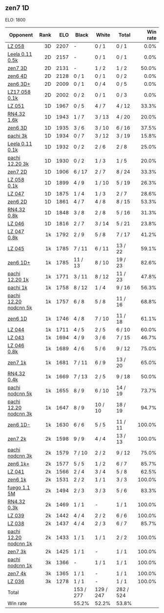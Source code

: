 ## zen7 1D ##

ELO: 1800

Opponent | Rank | ELO | Black | White | Total | Win rate
---------|-----:|----:|-------|-------|-------|-------:
[LZ 058](LZ%20058.md) | 3D | 2207 | - | 0 / 1 | 0 / 1 | 0.0%
[Leela 0.11 0.5k](Leela%200.11%200.5k.md) | 2D | 2157 | - | 0 / 1 | 0 / 1 | 0.0%
[zen7 3D](zen7%203D.md) | 2D | 2131 | - | 1 / 2 | 1 / 2 | 50.0%
[zen6 4D](zen6%204D.md) | 2D | 2128 | 0 / 1 | 0 / 1 | 0 / 2 | 0.0%
[zen6 3D+](zen6%203D+.md) | 2D | 2009 | 0 / 1 | 0 / 4 | 0 / 5 | 0.0%
[LZ17 058 0.1k](LZ17%20058%200.1k.md) | 2D | 2002 | 0 / 2 | 0 / 1 | 0 / 3 | 0.0%
[LZ 051](LZ%20051.md) | 1D | 1967 | 0 / 5 | 4 / 7 | 4 / 12 | 33.3%
[RN4.32 1.6k](RN4.32%201.6k.md) | 1D | 1943 | 1 / 7 | 3 / 13 | 4 / 20 | 20.0%
[zen6 3D](zen6%203D.md) | 1D | 1935 | 3 / 6 | 3 / 10 | 6 / 16 | 37.5%
[pachi 3k](pachi%203k.md) | 1D | 1934 | 0 / 7 | 3 / 12 | 3 / 19 | 15.8%
[Leela 0.11 0.1k](Leela%200.11%200.1k.md) | 1D | 1932 | 0 / 2 | 2 / 6 | 2 / 8 | 25.0%
[pachi 12.20 3k](pachi%2012.20%203k.md) | 1D | 1930 | 0 / 2 | 1 / 3 | 1 / 5 | 20.0%
[zen7 2D](zen7%202D.md) | 1D | 1906 | 6 / 17 | 2 / 7 | 8 / 24 | 33.3%
[LZ 058 0.1k](LZ%20058%200.1k.md) | 1D | 1899 | 4 / 9 | 1 / 10 | 5 / 19 | 26.3%
[LZ 047](LZ%20047.md) | 1D | 1875 | 1 / 4 | 1 / 3 | 2 / 7 | 28.6%
[zen6 2D](zen6%202D.md) | 1D | 1861 | 4 / 7 | 4 / 8 | 8 / 15 | 53.3%
[RN4.32 0.8k](RN4.32%200.8k.md) | 1D | 1848 | 3 / 8 | 2 / 8 | 5 / 16 | 31.3%
[LZ 046](LZ%20046.md) | 1D | 1816 | 2 / 7 | 3 / 14 | 5 / 21 | 23.8%
[LZ 047 0.8k](LZ%20047%200.8k.md) | 1k | 1792 | 2 / 9 | 5 / 8 | 7 / 17 | 41.2%
[LZ 045](LZ%20045.md) | 1k | 1785 | 7 / 11 | 6 / 11 | 13 / 22 | 59.1%
[zen6 1D+](zen6%201D+.md) | 1k | 1785 | 11 / 13 | 8 / 10 | 19 / 23 | 82.6%
[pachi 12.20 1k](pachi%2012.20%201k.md) | 1k | 1771 | 3 / 11 | 8 / 12 | 11 / 23 | 47.8%
[pachi 1k](pachi%201k.md) | 1k | 1758 | 8 / 12 | 1 / 4 | 9 / 16 | 56.3%
[pachi 12.20 nodcnn 5k](pachi%2012.20%20nodcnn%205k.md) | 1k | 1757 | 6 / 8 | 5 / 8 | 11 / 16 | 68.8%
[zen6 1D](zen6%201D.md) | 1k | 1746 | 4 / 8 | 7 / 10 | 11 / 18 | 61.1%
[LZ 044](LZ%20044.md) | 1k | 1711 | 4 / 5 | 2 / 5 | 6 / 10 | 60.0%
[LZ 043](LZ%20043.md) | 1k | 1694 | 4 / 9 | 3 / 6 | 7 / 15 | 46.7%
[LZ 046 0.8k](LZ%20046%200.8k.md) | 1k | 1689 | 4 / 6 | 5 / 6 | 9 / 12 | 75.0%
[zen7 1k](zen7%201k.md) | 1k | 1681 | 7 / 11 | 6 / 9 | 13 / 20 | 65.0%
[RN4.32 0.4k](RN4.32%200.4k.md) | 1k | 1669 | 7 / 13 | 2 / 5 | 9 / 18 | 50.0%
[pachi nodcnn 5k](pachi%20nodcnn%205k.md) | 1k | 1655 | 8 / 9 | 6 / 10 | 14 / 19 | 73.7%
[pachi 12.20 nodcnn 3k](pachi%2012.20%20nodcnn%203k.md) | 1k | 1647 | 8 / 9 | 10 / 10 | 18 / 19 | 94.7%
[zen6 1D-](zen6%201D-.md) | 1k | 1630 | 6 / 6 | 5 / 5 | 11 / 11 | 100.0%
[zen7 2k](zen7%202k.md) | 2k | 1598 | 9 / 9 | 4 / 4 | 13 / 13 | 100.0%
[pachi nodcnn 3k](pachi%20nodcnn%203k.md) | 2k | 1579 | 7 / 10 | 2 / 2 | 9 / 12 | 75.0%
[zen6 1k+](zen6%201k+.md) | 2k | 1577 | 5 / 5 | 1 / 2 | 6 / 7 | 85.7%
[LZ 041](LZ%20041.md) | 2k | 1566 | 2 / 4 | 3 / 4 | 5 / 8 | 62.5%
[zen6 1k](zen6%201k.md) | 2k | 1531 | 2 / 2 | 1 / 1 | 3 / 3 | 100.0%
[fuego 1.1 5M](fuego%201.1%205M.md) | 2k | 1494 | 2 / 3 | 3 / 3 | 5 / 6 | 83.3%
[RN4.32 0.3k](RN4.32%200.3k.md) | 2k | 1469 | 1 / 1 | - | 1 / 1 | 100.0%
[LZ 039](LZ%20039.md) | 2k | 1442 | 4 / 4 | 2 / 2 | 6 / 6 | 100.0%
[LZ 038](LZ%20038.md) | 2k | 1437 | 4 / 4 | 2 / 3 | 6 / 7 | 85.7%
[pachi 12.20 nodcnn 1k](pachi%2012.20%20nodcnn%201k.md) | 2k | 1433 | 1 / 1 | 1 / 1 | 2 / 2 | 100.0%
[zen7 3k](zen7%203k.md) | 2k | 1425 | 1 / 1 | - | 1 / 1 | 100.0%
[pachi nodcnn 1k](pachi%20nodcnn%201k.md) | 3k | 1366 | - | 1 / 1 | 1 / 1 | 100.0%
[zen7 4k](zen7%204k.md) | 3k | 1365 | 1 / 1 | - | 1 / 1 | 100.0%
[LZ 036](LZ%20036.md) | 3k | 1278 | 1 / 1 | - | 1 / 1 | 100.0%
Total | | | 153 / 277 | 129 / 247 | 282 / 524 | 
Win rate| | | 55.2% | 52.2% | 53.8% | 
